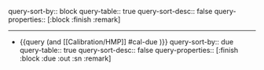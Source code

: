 query-sort-by:: block
query-table:: true
query-sort-desc:: false
query-properties:: [:block :finish :remark]

- ---
- {{query (and [[Calibration/HMP]] #cal-due )}}
  query-sort-by:: due
  query-table:: true
  query-sort-desc:: false
  query-properties:: [:finish :block :due :out :sn :remark]